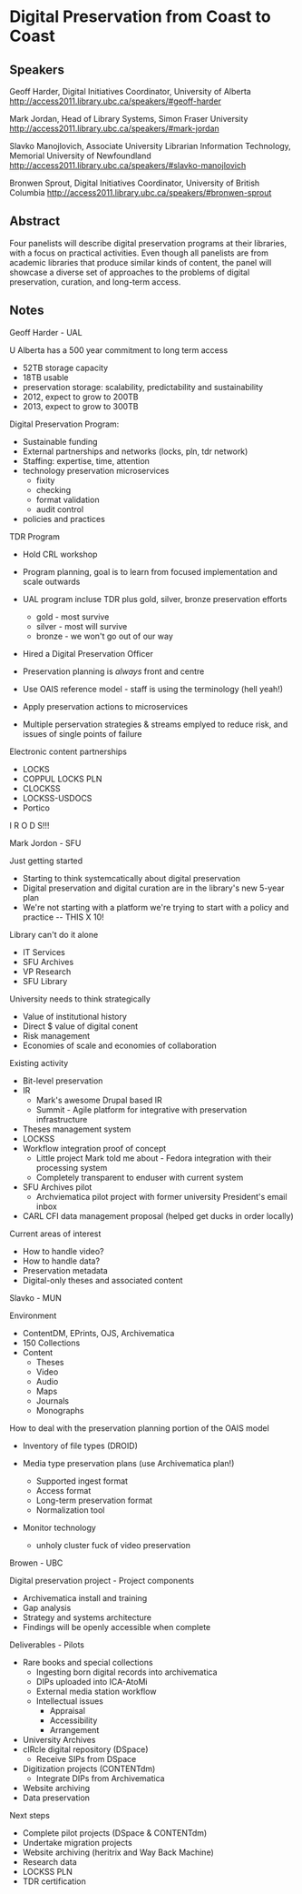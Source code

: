 Digital Preservation from Coast to Coast
=========================================

Speakers
--------

Geoff Harder, Digital Initiatives Coordinator, University of Alberta
http://access2011.library.ubc.ca/speakers/#geoff-harder

Mark Jordan, Head of Library Systems, Simon Fraser University
http://access2011.library.ubc.ca/speakers/#mark-jordan

Slavko Manojlovich, Associate University Librarian Information Technology, Memorial University of Newfoundland
http://access2011.library.ubc.ca/speakers/#slavko-manojlovich

Bronwen Sprout, Digital Initiatives Coordinator, University of British Columbia
http://access2011.library.ubc.ca/speakers/#bronwen-sprout

Abstract 
--------
Four panelists will describe digital preservation programs at their libraries, with a focus on practical activities. Even though all panelists are from academic libraries that produce similar kinds of content, the panel will showcase a diverse set of approaches to the problems of digital preservation, curation, and long-term access.

Notes
-----
Geoff Harder - UAL

U Alberta has a 500 year commitment to long term access

- 52TB storage capacity
- 18TB usable
- preservation storage: scalability, predictability and sustainability
- 2012, expect to grow to 200TB
- 2013, expect to grow to 300TB

Digital Preservation Program:

- Sustainable funding
- External partnerships and networks (locks, pln, tdr network)
- Staffing: expertise, time, attention
- technology preservation microservices
  - fixity
  - checking
  - format validation
  - audit control
- policies and practices

TDR Program

- Hold CRL workshop
- Program planning, goal is to learn from focused implementation and scale outwards
- UAL program incluse TDR plus gold, silver, bronze preservation efforts
  - gold - most survive
  - silver - most will survive
  - bronze - we won't go out of our way
- Hired a Digital Preservation Officer

- Preservation planning is *always* front and centre
- Use OAIS reference model - staff is using the terminology (hell yeah!)
- Apply preservation actions to microservices
- Multiple perservation strategies & streams emplyed to reduce risk, and issues of single points of failure

Electronic content partnerships

- LOCKS
- COPPUL LOCKS PLN
- CLOCKSS
- LOCKSS-USDOCS
- Portico

I R O D S!!!

Mark Jordon - SFU

Just getting started

- Starting to think systemcatically about digital preservation
- Digital preservation and digital curation are in the library's new 5-year plan
- We're not starting with a platform we're trying to start with a policy and practice -- THIS X 10!

Library can't do it alone

- IT Services
- SFU Archives
- VP Research
- SFU Library

University needs to think strategically

- Value of institutional history
- Direct $ value of digital conent
- Risk management
- Economies of scale and economies of collaboration

Existing activity

- Bit-level preservation
- IR
  - Mark's awesome Drupal based IR
  - Summit - Agile platform for integrative with preservation infrastructure
- Theses management system
- LOCKSS
- Workflow integration proof of concept
  - Little project Mark told me about - Fedora integration with their processing system
  - Completely transparent to enduser with current system
- SFU Archives pilot
  - Archviematica pilot project with former university President's email inbox
- CARL CFI data management proposal (helped get ducks in order locally)

Current areas of interest

- How to handle video?
- How to handle data?
- Preservation metadata
- Digital-only theses and associated content

Slavko - MUN

Environment

- ContentDM, EPrints, OJS, Archivematica
- 150 Collections
- Content
  - Theses
  - Video
  - Audio
  - Maps
  - Journals
  - Monographs
 
How to deal with the preservation planning portion of the OAIS model

- Inventory of file types (DROID)
- Media type preservation plans (use Archivematica plan!)
  - Supported ingest format
  - Access format
  - Long-term preservation format
  - Normalization tool

- Monitor technology
  - unholy cluster fuck of video preservation

Browen - UBC

Digital preservation project - Project components

- Archivematica install and training
- Gap analysis
- Strategy and systems architecture
- Findings will be openly accessible when complete

Deliverables - Pilots

- Rare books and special collections
  - Ingesting born digital records into archivematica
  - DIPs uploaded into ICA-AtoMi
  - External media station workflow
  - Intellectual issues
    - Appraisal
    - Accessibility
    - Arrangement
- University Archives
- cIRcle digital repository (DSpace)
  - Receive SIPs from DSpace
- Digitization projects (CONTENTdm)
  - Integrate DIPs from Archivematica
- Website archiving
- Data preservation

Next steps

- Complete pilot projects (DSpace & CONTENTdm)
- Undertake migration projects
- Website archiving (heritrix and Way Back Machine)
- Research data
- LOCKSS PLN
- TDR certification
